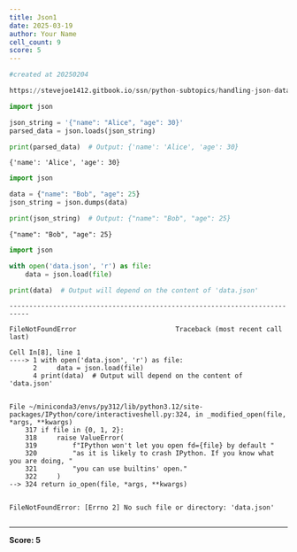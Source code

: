 ```yaml
---
title: Json1
date: 2025-03-19
author: Your Name
cell_count: 9
score: 5
---
```


```python
#created at 20250204
```


```python
https://stevejoe1412.gitbook.io/ssn/python-subtopics/handling-json-data
```


```python
import json
```


```python
json_string = '{"name": "Alice", "age": 30}'
parsed_data = json.loads(json_string)

print(parsed_data)  # Output: {'name': 'Alice', 'age': 30}
```

    {'name': 'Alice', 'age': 30}



```python
import json
```


```python
data = {"name": "Bob", "age": 25}
json_string = json.dumps(data)

print(json_string)  # Output: {"name": "Bob", "age": 25}
```

    {"name": "Bob", "age": 25}



```python
import json
```


```python
with open('data.json', 'r') as file:
    data = json.load(file)

print(data)  # Output will depend on the content of 'data.json'
```


    ---------------------------------------------------------------------------

    FileNotFoundError                         Traceback (most recent call last)

    Cell In[8], line 1
    ----> 1 with open('data.json', 'r') as file:
          2     data = json.load(file)
          4 print(data)  # Output will depend on the content of 'data.json'


    File ~/miniconda3/envs/py312/lib/python3.12/site-packages/IPython/core/interactiveshell.py:324, in _modified_open(file, *args, **kwargs)
        317 if file in {0, 1, 2}:
        318     raise ValueError(
        319         f"IPython won't let you open fd={file} by default "
        320         "as it is likely to crash IPython. If you know what you are doing, "
        321         "you can use builtins' open."
        322     )
    --> 324 return io_open(file, *args, **kwargs)


    FileNotFoundError: [Errno 2] No such file or directory: 'data.json'



```python

```


---
**Score: 5**